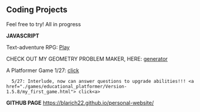## Coding Projects 


Feel free to try! All in progress

**JAVASCRIPT**

  Text-adventure RPG:
  <a href="./games/rpg-text-adventure.html">Play<a>

  CHECK OUT MY GEOMETRY PROBLEM MAKER, HERE:
  <a href="./games/geometry_problem_generator.html">generator<a>

  <!-- Other Projects: <a href="./my_first_gamev3.html"> fsdfsdfs<a> -->

  A Platformer Game 1/27: <a href="./games/educational_platformer/Version-1/my_first_game.html"> click<a>

      5/27: Interlude, now can answer questions to upgrade abilities!!! <a href="./games/educational_platformer/Version-1.5.8/my_first_game.html"> click<a>

**GITHUB PAGE**
    https://blarich22.github.io/personal-website/
    


<!-- ### Content 
```markdown

# coming soon
## Header 2

**Bold** and _Italic_ and `Code` text

[Link](url) and ![Image](src)
```

For more details see [Basic writing and formatting syntax](https://docs.github.com/en/github/writing-on-github/getting-started-with-writing-and-formatting-on-github/basic-writing-and-formatting-syntax).

Your Pages site will use the layout and styles from the Jekyll theme you have selected in your [repository settings](https://github.com/arichards131/my-first-text-rpg/settings/pages). The name of this theme is saved in the Jekyll `website/_config.yml` configuration file.

### Support or Contact
 -->
